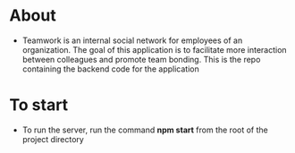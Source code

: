 # About
- Teamwork is an internal social network for employees of an organization. The goal of this application is to facilitate more interaction between colleagues and promote team bonding. This is the repo containing the backend code for the application

# To start
- To run the server, run the command **npm start** from the root of the project directory